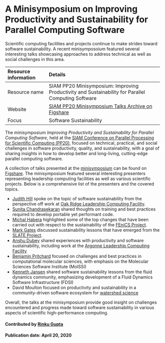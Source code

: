 # A Minisymposium on Improving Productivity and Sustainability for Parallel Computing Software
<!-- deck start -->
<!-- deck end -->

Scientific computing facilities and projects continue to make strides toward software sustainability. A recent minisymposoium featured several interesting talks showcasing approaches to address technical as well as social challenges in this area.

Resource information | Details 
:--- | :--- 
Resource name | SIAM PP20 Minisymposium: Improving Productivity and Sustainability for Parallel Computing Software
Website | [SIAM PP20 Minisymposium Talks Archive on Figshare](https://figshare.com/collections/SIAM_PP20_Minisymposium_Improving_Productivity_and_Sustainability_for_Parallel_Computing_Software/4934688)
Focus | Software Sustainability

The minisymposium *Improving Productivity and Sustainability for Parallel Computing Software*, held at the [SIAM Conference on Parallel Processing for Scientific Computing (PP20)](https://www.siam.org/conferences/cm/program/pp20), focused on technical, practical, and social challenges in software productivity, quality, and sustainability, with a goal of sharing insights in how to develop better and long-living, cutting-edge parallel computing software. 

A collection of talks presented at the [minisymposium](https://meetings.siam.org/sess/dsp_programsess.cfm?SESSIONCODE=67772) can be found on [Figshare](https://figshare.com/collections/SIAM_PP20_Minisymposium_Improving_Productivity_and_Sustainability_for_Parallel_Computing_Software/4934688). The minisymposium featured several interesting presenters representing leadership computing facilities as well as various scientific projects. Below is a comprehensive list of the presenters and the covered topics.

* [Judith Hill](https://www.olcf.ornl.gov/directory/staff-member/judith-hill/) spoke on the topic of software sustainability from the perspective off work at [Oak Ridge Leadership Computing Facility](https://www.olcf.ornl.gov/).
* [Sunita Chandrasekaran](https://www.eecis.udel.edu/~schandra/) shared thoughts on training and best practices required to develop portable yet performant code.
* [Michal Habera](https://github.com/michalhabera) highlighted some of the top changes that have been carried out with respect to the sustainability of the [FEniCS Project](https://fenicsproject.org/).
* [Mark Gates](http://www.icl.utk.edu/~mgates3/) discussed sustainability lessons that have emerged from the [SLATE Project](https://www.slateproject.org/).
* [Anshu Dubey](https://www.anl.gov/profile/anshu-dubey) shared experiences with productivity and software sustainability, including work at the [Argonne Leadership Computing Facility](https://www.alcf.anl.gov/)
* [Benjamin Pritchard](http://molssi.org/molssi-software-scientist-dr-benjamin-pritchard/) focused on challenges and best practices in computational molecular sciences, with emphasis on the Molecular Sciences Software Institute (MolSSI)
* [Kenneth Jansen](https://www.colorado.edu/aerospace/kenneth-jansen) shared software sustainability lessons from the fluid dynamics community, emphasizing development of a Fluid Dynamics Software Infrastructure (FDSI)
* David Moulton focused on productivity and sustainability in a community-driven software ecosystem for [watershed science](https://ideas-productivity.org/ideas-watersheds/)

Overall, the talks at the minisymposium provide good insight on challenges encountered and progress made toward software sustainability in various aspects of scientific high-performance computing.


#### Contributed by [Rinku Gupta](https://github.com/rinkug)

#### Publication date: April 20, 2020

<!---
Publish: preview
Categories: Development, collaboration
Topics: software engineering, projects and organizations
Tags: training, meta
Level: 2
Prerequisites: defaults
Aggregate: none
--->
